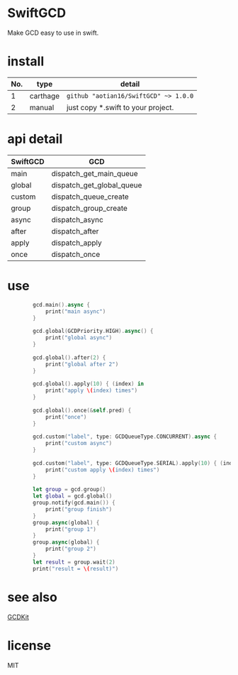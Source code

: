 # SwiftGCD
Make GCD easy to use in swift.

# install

| No.  | type     | detail                                |
| ---- | -------- | ------------------------------------- |
| 1    | carthage | `github "aotian16/SwiftGCD" ~> 1.0.0` |
| 2    | manual   | just copy *.swift to your project.    |

# api detail

| SwiftGCD | GCD                       |
| -------- | ------------------------- |
| main     | dispatch_get_main_queue   |
| global   | dispatch_get_global_queue |
| custom   | dispatch_queue_create     |
| group    | dispatch_group_create     |
| async    | dispatch_async            |
| after    | dispatch_after            |
| apply    | dispatch_apply            |
| once     | dispatch_once             |

# use

```swift
		gcd.main().async { 
            print("main async")
        }
        
        gcd.global(GCDPriority.HIGH).async() {
            print("global async")
        }
        
        gcd.global().after(2) { 
            print("global after 2")
        }
        
        gcd.global().apply(10) { (index) in
            print("apply \(index) times")
        }
        
        gcd.global().once(&self.pred) { 
            print("once")
        }
        
        gcd.custom("label", type: GCDQueueType.CONCURRENT).async { 
            print("custom async")
        }
        
        gcd.custom("label", type: GCDQueueType.SERIAL).apply(10) { (index) in
            print("custom apply \(index) times")
        }
        
        let group = gcd.group()
        let global = gcd.global()
        group.notify(gcd.main()) { 
            print("group finish")
        }
        group.async(global) {
            print("group 1")
        }
        group.async(global) {
            print("group 2")
        }
        let result = group.wait(2)
        print("result = \(result)")
```

# see also

[GCDKit](https://github.com/JohnEstropia/GCDKit)

# license

MIT
